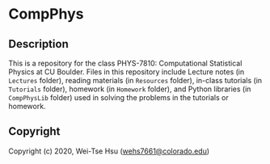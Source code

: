 CompPhys
===================
## Description
This is a repository for the class PHYS-7810: Computational Statistical Physics at CU Boulder. Files in this repository include Lecture notes (in `Lectures` folder), reading materials (in `Resources` folder), in-class tutorials (in `Tutorials` folder), homework (in `Homework` folder), and Python libraries (in `CompPhysLib` folder) used in solving the problems in the tutorials or homework.

## Copyright
Copyright (c) 2020, Wei-Tse Hsu (wehs7661@colorado.edu)
